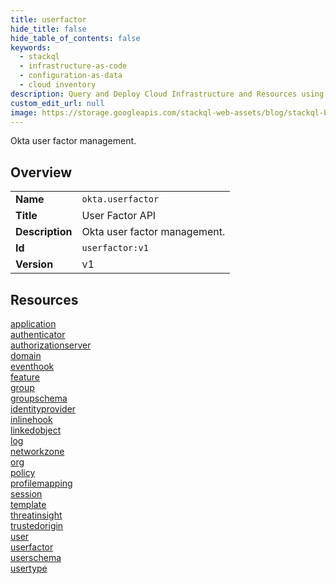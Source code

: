 ```yaml
---
title: userfactor
hide_title: false
hide_table_of_contents: false
keywords:
  - stackql
  - infrastructure-as-code
  - configuration-as-data
  - cloud inventory
description: Query and Deploy Cloud Infrastructure and Resources using SQL
custom_edit_url: null
image: https://storage.googleapis.com/stackql-web-assets/blog/stackql-blog-post-featured-image.png
---
```

Okta user factor management.  
    

## Overview
<table><tbody>
<tr><td><b>Name</b></td><td><code>okta.userfactor</code></td></tr>
<tr><td><b>Title</b></td><td>User Factor API</td></tr>
<tr><td><b>Description</b></td><td>Okta user factor management.</td></tr>
<tr><td><b>Id</b></td><td><code>userfactor:v1</code></td></tr>
<tr><td><b>Version</b></td><td>v1</td></tr>
</tbody></table>

## Resources
<div class="row">
<div class="providerDocColumn">
<a href="/docs/providers/okta/userfactor/application">application</a><br />
<a href="/docs/providers/okta/userfactor/authenticator">authenticator</a><br />
<a href="/docs/providers/okta/userfactor/authorizationserver">authorizationserver</a><br />
<a href="/docs/providers/okta/userfactor/domain">domain</a><br />
<a href="/docs/providers/okta/userfactor/eventhook">eventhook</a><br />
<a href="/docs/providers/okta/userfactor/feature">feature</a><br />
<a href="/docs/providers/okta/userfactor/group">group</a><br />
<a href="/docs/providers/okta/userfactor/groupschema">groupschema</a><br />
<a href="/docs/providers/okta/userfactor/identityprovider">identityprovider</a><br />
<a href="/docs/providers/okta/userfactor/inlinehook">inlinehook</a><br />
<a href="/docs/providers/okta/userfactor/linkedobject">linkedobject</a><br />
<a href="/docs/providers/okta/userfactor/log">log</a><br />
</div>
<div class="providerDocColumn">
<a href="/docs/providers/okta/userfactor/networkzone">networkzone</a><br />
<a href="/docs/providers/okta/userfactor/org">org</a><br />
<a href="/docs/providers/okta/userfactor/policy">policy</a><br />
<a href="/docs/providers/okta/userfactor/profilemapping">profilemapping</a><br />
<a href="/docs/providers/okta/userfactor/session">session</a><br />
<a href="/docs/providers/okta/userfactor/template">template</a><br />
<a href="/docs/providers/okta/userfactor/threatinsight">threatinsight</a><br />
<a href="/docs/providers/okta/userfactor/trustedorigin">trustedorigin</a><br />
<a href="/docs/providers/okta/userfactor/user">user</a><br />
<a href="/docs/providers/okta/userfactor/userfactor">userfactor</a><br />
<a href="/docs/providers/okta/userfactor/userschema">userschema</a><br />
<a href="/docs/providers/okta/userfactor/usertype">usertype</a><br />
</div>
</div>
